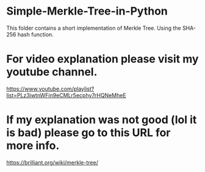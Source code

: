 # Simple-Merkle-Tree-in-Python
This folder contains a short implementation of Merkle Tree. Using the SHA-256 hash function. 

# For video explanation please visit my youtube channel.
https://www.youtube.com/playlist?list=PLz3iwtnWFin9eCMLr5ecphy7rHQNeMheE

# If my explanation was not good (lol it is bad) please go to this URL for more info.
https://brilliant.org/wiki/merkle-tree/

